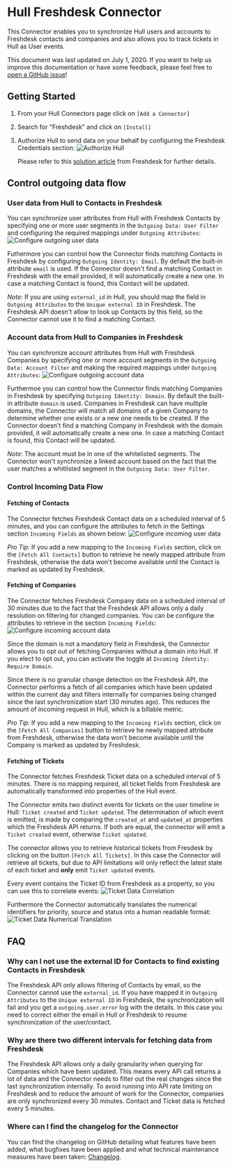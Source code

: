 # Hull Freshdesk Connector

This Connector enables you to synchronize Hull users and accounts to Freshdesk contacts and companies and also allows you to track tickets in Hull as User events.

This document was last updated on July 1, 2020. If you want to help us improve this documentation or have some feedback, please feel free to [open a GitHub issue](https://github.com/hull/hull-freshdesk/issues/new)!

## Getting Started

1. From your Hull Connectors page click on `[Add a Connector]`
2. Search for "Freshdesk" and click on `[Install]`
3. Authorize Hull to send data on your behalf by configuring the Freshdesk Credentials section:
   ![Authorize Hull](./docs/getting_started_01.png)

   Please refer to this [solution article](https://support.freshdesk.com/support/solutions/articles/215517) from Freshdesk for further details.

## Control outgoing data flow

### User data from Hull to Contacts in Freshdesk

You can synchronize user attributes from Hull with Freshdesk Contacts by specifying one or more user segments in the `Outgoing Data: User Filter` and configuring the required mappings under `Outgoing Attributes`:
![Configure outgoing user data](./docs/outgoing_data_01.png)

Futhermore you can control how the Connector finds matching Contacts in Freshdesk by configuring `Outgoing Identity: Email`. By default the built-in attribute `email` is used. If the Connector doesn't find a matching Contact in Freshdesk with the email provided, it will automatically create a new one. In case a matching Contact is found, this Contact will be updated.

_Note_: If you are using `external_id` in Hull, you should map the field in `Outgoing Attributes` to the `Unique external ID` in Freshdesk. The Freshdesk API doesn't allow to look up Contacts by this field, so the Connector cannot use it to find a matching Contact.

### Account data from Hull to Companies in Freshdesk

You can synchronize account attributes from Hull with Freshdesk Companies by specifying one or more account segments in the `Outgoing Data: Account Filter` and making the required mappings under `Outgoing Attributes`:
![Configure outgoing account data](./docs/outgoing_data_02.png)

Furthermoe you can control how the Connector finds matching Companies in Freshdesk by specifying `Outgoing Identity: Domain`. By default the built-in attribute `domain` is used. Companies in Freshdesk can have multiple domains, the Connector will match all domains of a given Company to determine whether one exists or a new one needs to be created. If the Connector doesn't find a matching Company in Freshdesk with the domain provided, it will automatically create a new one. In case a matching Contact is found, this Contact will be updated.

_Note_: The account must be in one of the whitelisted segments. The Connector won't synchronize a linked account based on the fact that the user matches a whitlisted segment in the `Outgoing Data: User Filter`.

### Control Incoming Data Flow

#### Fetching of Contacts

The Connector fetches Freshdesk Contact data on a scheduled interval of 5 minutes, and you can configure the attributes to fetch in the Settings section `Incoming Fields` as shown below:
![Configure incoming user data](./docs/incoming_data_01.png)

_Pro Tip:_ If you add a new mapping to the `Incoming Fields` section, click on the `[Fetch All Contacts]` button to retrieve he newly mapped attribute from Freshdesk, otherwise the data won't become available until the Contact is marked as updated by Freshdesk.

#### Fetching of Companies

The Connector fetches Freshdesk Company data on a scheduled interval of 30 minutes due to the fact that the Freshdesk API allows only a daily resolution on filtering for changed companies. You can be configure the attributes to retrieve in the section `Incoming Fields`:
![Configure incoming account data](./docs/incoming_data_02.png)

Since the domain is not a mandatory field in Freshdesk, the Connector allows you to opt out of fetching Companies without a domain into Hull. If you elect to opt out, you can activate the toggle at `Incoming Identity: Require Domain`.

Since there is no granular change detection on the Freshdesk API, the Connector performs a fetch of all companies which have been updated within the current day and filters internally for companies being changed since the last synchronization start (30 minutes ago). This reduces the amount of incoming request in Hull, which is a billable metric.

_Pro Tip:_ If you add a new mapping to the `Incoming Fields` section, click on the `[Fetch All Companies]` button to retrieve he newly mapped attribute from Freshdesk, otherwise the data won't become available until the Company is marked as updated by Freshdesk.

#### Fetching of Tickets

The Connector fetches Freshdesk Ticket data on a scheduled interval of 5 minutes. There is no mapping required, all ticket fields from Freshdesk are automatically transformed into properties of the Hull event.

The Connector emits two distinct events for tickets on the user timeline in Hull: `Ticket created` and `Ticket updated`.
The determination of which event is emitted, is made by comparing the `created_at` and `updated_at` properties which the Freshdesk API returns. If both are equal, the connector will emit a `Ticket created` event, otherwise `Ticket updated`.

The connector allows you to retrieve historical tickets from Fresdesk by clicking on the button `[Fetch All Tickets]`. In this case the Connector will retrieve all tickets, but due to API limitations will only reflect the latest state of each ticket and **only** emit `Ticket updated` events.

Every event contains the Ticket ID from Freshdesk as a property, so you can use this to correlate events:
![Ticket Data Correlation](./docs/incoming_data_03.png)

Furthermore the Connector automatically translates the numerical identifiers for priority, source and status into a human readable format:
![Ticket Data Numerical Translation](./docs/incoming_data_04.png)

## FAQ

### Why can I not use the external ID for Contacts to find existing Contacts in Freshdesk

The Freshdesk API only allows filtering of Contacts by email, so the Connector cannot use the `external_id`. If you have mapped it in `Outgoing Attributes` to the `Unique external ID` in Freshdesk, the synchronization will fail and you get a `outgoing.user.error` log with the details. In this case you need to correct either the email in Hull or Freshdesk to resume synchronization of the user/contact.

### Why are there two different intervals for fetching data from Freshdesk

The Freshdesk API allows only a daily granularity when querying for Companies which have been updated. This means every API call returns a lot of data and the Connector needs to filter out the real changes since the last synchronization internally. To avoid running into API rate limiting on Freshdesk and to reduce the amount of work for the Connector, companies are only synchronized every 30 minutes. Contact and Ticket data is fetched every 5 minutes.

### Where can I find the changelog for the Connector

You can find the changelog on GitHub detailing what features have been added, what bugfixes have been applied and what technical maintenance measures have been taken: [Changelog](https://github.com/hull/hull-freshdesk/blob/master/CHANGELOG.md).
